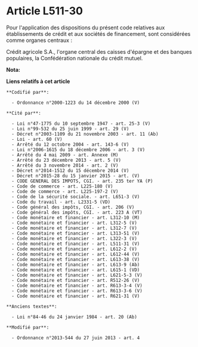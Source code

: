 # Article L511-30

Pour l'application des dispositions du présent code relatives aux établissements de crédit et aux sociétés de financement,
sont considérées comme organes centraux :

Crédit agricole S.A., l'organe central des caisses d'épargne et des banques populaires, la Confédération nationale du crédit
mutuel.

**Nota:**



**Liens relatifs à cet article**

	**Codifié par**:

	  - Ordonnance n°2000-1223 du 14 décembre 2000 (V)

	**Cité par**:

	  - Loi n°47-1775 du 10 septembre 1947 - art. 25-3 (V)
	  - Loi n°99-532 du 25 juin 1999 - art. 29 (V)
	  - Décret n°2003-1109 du 21 novembre 2003 - art. 11 (Ab)
	  - Loi - art. 60 (V)
	  - Arrêté du 12 octobre 2004 - art. 143-6 (V)
	  - Loi n°2006-1615 du 18 décembre 2006 - art. 3 (V)
	  - Arrêté du 4 mai 2009 - art. Annexe (M)
	  - Arrêté du 23 décembre 2013 - art. 5 (V)
	  - Arrêté du 3 novembre 2014 - art. 2 (V)
	  - Décret n°2014-1512 du 15 décembre 2014 (V)
	  - Décret n°2015-28 du 15 janvier 2015 - art. (V)
	  - CODE GENERAL DES IMPOTS, CGI. - art. 235 ter YA (P)
	  - Code de commerce - art. L225-180 (V)
	  - Code de commerce - art. L225-197-2 (V)
	  - Code de la sécurité sociale. - art. L651-3 (V)
	  - Code du travail - art. L2331-5 (VD)
	  - Code général des impôts, CGI. - art. 206 (V)
	  - Code général des impôts, CGI. - art. 223 A (VT)
	  - Code monétaire et financier - art. L312-10 (M)
	  - Code monétaire et financier - art. L312-5 (V)
	  - Code monétaire et financier - art. L312-7 (V)
	  - Code monétaire et financier - art. L313-51 (V)
	  - Code monétaire et financier - art. L322-3 (V)
	  - Code monétaire et financier - art. L511-31 (V)
	  - Code monétaire et financier - art. L612-2 (V)
	  - Code monétaire et financier - art. L612-44 (V)
	  - Code monétaire et financier - art. L613-38 (V)
	  - Code monétaire et financier - art. L613-9 (Ab)
	  - Code monétaire et financier - art. L615-1 (VD)
	  - Code monétaire et financier - art. L621-5-3 (V)
	  - Code monétaire et financier - art. R512-26 (V)
	  - Code monétaire et financier - art. R613-3-4 (V)
	  - Code monétaire et financier - art. R613-3-6 (V)
	  - Code monétaire et financier - art. R621-31 (V)

	**Anciens textes**:

	  - Loi n°84-46 du 24 janvier 1984 - art. 20 (Ab)

	**Modifié par**:

	  - Ordonnance n°2013-544 du 27 juin 2013 - art. 4
